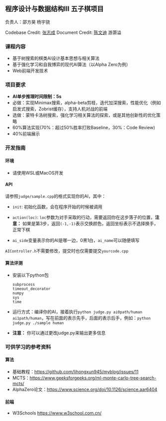 ## 程序设计与数据结构III 五子棋项目
负责人：邵方昊 杨宇骁

Codebase Credit: [张志成](https://github.com/Gabr1e1)
Document Credit: [陈文迪](https://github.com/ChenWendi2001) 游灏溢

### 课程内容

- 基于树搜索的棋类AI设计基本思想与相关算法
- 基于强化学习和自我博弈的现代AI算法（以Alpha Zero为例）
- Web前端开发技术

### 项目要求

- **AI单步推理时间限制：5s**
- 必做：实现Minimax搜索，alpha-beta剪枝，迭代加深搜索，性能优化（例如启发式搜索，Zobrist缓存），支持人机对战的前端
- 选做：蒙特卡洛树搜索，强化学习相关算法的探索，或是其他创新性的优化策略
- 60%算法实现(70%：超过50%胜率打败Baseline，30%：Code Review)
- 40%前端展示

### 开发指南
#### 环境
- 请使用WSL或MacOS开发
#### API
请参照`judge/sample.cpp`的格式实现你的AI，其中：
- `init`: 初始化函数，会在程序开始的时候被调用

- `action(loc)`: `loc`参数为对手采取的行动，需要返回你在这步落子的位置，**注意：** 如果是第3步，返回`(-1,-1)`表示交换颜色，返回坐标表示不选择换手，正常下棋

- `ai_side`变量表示你的AI是哪一边，0黑1白，`ai_name`可以随便填写

 `AIController.h`不需要修改，提交时也仅需要提交`yourcode.cpp`

#### 算法评测

- 安装以下python包
  ```
  subprocess
  timeout_decorator
  numpy
  sys
  time
  ```

- 运行方式：编译你的AI，接着执行`python judge.py ai0path/human ai1path/human`，写在前面的表示先手，后面的表示后手，例如：`python judge.py ./sample human`

- **注意：** 你可以通过更改judge.py来输出更多信息

### 可供学习的参考资料

#### 算法
- 基础教程：https://github.com/lihongxun945/myblog/issues/11
- MCTS：https://www.geeksforgeeks.org/ml-monte-carlo-tree-search-mcts/
- AlphaZero论文：https://www.science.org/doi/10.1126/science.aar6404

#### 前端
- W3Schools https://www.w3school.com.cn/

